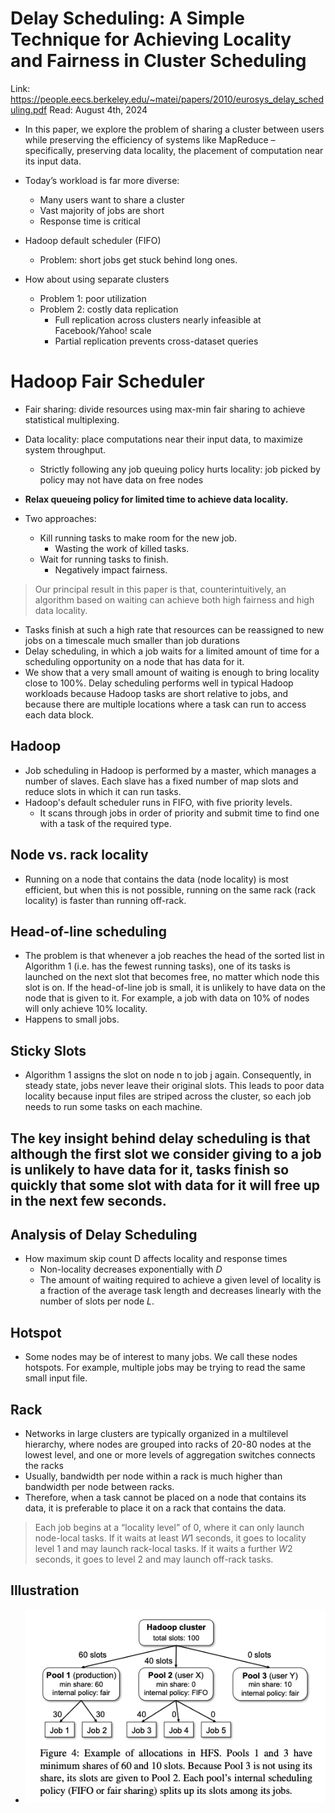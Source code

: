 # Delay Scheduling: A Simple Technique for Achieving Locality and Fairness in Cluster Scheduling

Link: https://people.eecs.berkeley.edu/~matei/papers/2010/eurosys_delay_scheduling.pdf
Read: August 4th, 2024

* In this paper, we explore the problem of sharing a cluster between users while preserving the efficiency of systems like MapReduce – specifically, preserving data locality, the placement of computation near its input data.

* Today’s workload is far more diverse:
  * Many users want to share a cluster
  * Vast majority of jobs are short
  * Response time is critical

* Hadoop default scheduler (FIFO)
  * Problem: short jobs get stuck behind long ones.

* How about using separate clusters
  * Problem 1: poor utilization
  * Problem 2: costly data replication
    * Full replication across clusters nearly infeasible at Facebook/Yahoo! scale
    * Partial replication prevents cross-dataset queries

# Hadoop Fair Scheduler

* Fair sharing: divide resources using max-min fair sharing to achieve statistical multiplexing. 
* Data locality: place computations near their input data, to maximize system throughput. 
  * Strictly following any job queuing policy hurts locality: job picked by policy may not have data on free nodes

* **Relax queueing policy for limited time to achieve data locality.**

* Two approaches:
  * Kill running tasks to make room for the new job.
    * Wasting the work of killed tasks.
  * Wait for running tasks to finish.
    * Negatively impact fairness. 

> Our principal result in this paper is that, counterintuitively, an algorithm based on waiting can achieve both high fairness and high data locality. 

* Tasks finish at such a high rate that resources can be reassigned to new jobs on a timescale much smaller than job durations
* Delay scheduling, in which a job waits for a limited amount of time for a scheduling opportunity on a node that has data for it. 
* We show that a very small amount of waiting is enough to bring locality close to 100%. Delay scheduling performs well in typical Hadoop workloads because Hadoop tasks are short relative to jobs, and because there are multiple locations where a task can run to access each data block.

## Hadoop

* Job scheduling in Hadoop is performed by a master, which manages a number of slaves. Each slave has a fixed number of map slots and reduce slots in which it can run tasks.
* Hadoop's default scheduler runs in FIFO, with five priority levels.
  * It scans through jobs in order of priority and submit time to find one with a task of the required type.

## Node vs. rack locality
* Running on a node that contains the data (node locality) is most efficient, but when this is not possible, running on the same rack (rack locality) is faster than running off-rack. 

## Head-of-line scheduling

* The problem is that whenever a job reaches the head of the sorted list in Algorithm 1 (i.e. has the fewest running tasks), one of its tasks is launched on the next slot that becomes free, no matter which node this slot is on. If the head-of-line job is small, it is unlikely to have data on the node that is given to it. For example, a job with data on 10% of nodes will only achieve 10% locality.
* Happens to small jobs. 

## Sticky Slots
* Algorithm 1 assigns the slot on node n to job j again. Consequently, in steady state, jobs never leave their original slots. This leads to poor data locality because input files are striped across the cluster, so each job needs to run some tasks on each machine.

## The key insight behind delay scheduling is that although the first slot we consider giving to a job is unlikely to have data for it, tasks finish so quickly that some slot with data for it will free up in the next few seconds.

## Analysis of Delay Scheduling

* How maximum skip count D affects locality and response times
  * Non-locality decreases exponentially with $D$
  * The amount of waiting required to achieve a given level of locality is a fraction of the average task length and decreases linearly with the number of slots per node $L$.

## Hotspot

* Some nodes may be of interest to many jobs. We call these nodes hotspots. For example, multiple jobs may be trying to read the same small input file.

## Rack

* Networks in large clusters are typically organized in a multilevel hierarchy, where nodes are grouped into racks of 20-80 nodes at the lowest level, and one or more levels of aggregation switches connects the racks 
* Usually, bandwidth per node within a rack is much higher than bandwidth per node between racks. 
* Therefore, when a task cannot be placed on a node that contains its data, it is preferable to place it on a rack that contains the data.

> Each job begins at a “locality level” of 0, where it can only launch node-local tasks. If it waits at least $W1$ seconds, it goes to locality level 1 and may launch rack-local tasks. If it waits a further $W2$ seconds, it goes to level 2 and may launch off-rack tasks.

## Illustration

* ![alt text](images/77-delay-scheduling/architecture.png)